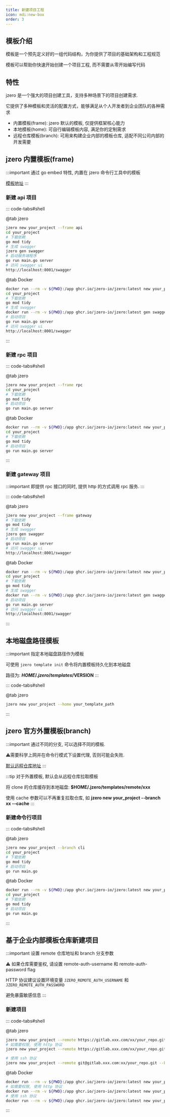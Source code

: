 ```yaml
---
title: 新建项目工程
icon: mdi:new-box
order: 3
---
```


## 模板介绍

模板是一个预先定义好的一组代码结构，为你提供了项目的基础架构和工程规范

模板可以帮助你快速开始创建一个项目工程, 而不需要从零开始编写代码

## 特性

jzero 是一个强大的项目创建工具，支持多种场景下的项目创建需求.

它提供了多种模板和灵活的配置方式，能够满足从个人开发者到企业团队的各种需求

* 内置模板(frame): jzero 默认的模板, 仅提供框架核心能力
* 本地模板(home): 可自行编辑模板内容, 满足你的定制需求
* 远程仓库模板(branch): 可用来构建企业内部的模板仓库, 适配不同公司内部的开发需要

## jzero 内置模板(frame)

:::important 通过 go embed 特性, 内置在 jzero 命令行工具中的模板

[模板地址](https://github.com/jzero-io/jzero/tree/main/.template/frame)
:::

### 新建 api 项目

::: code-tabs#shell

@tab jzero

```bash
jzero new your_project --frame api
cd your_project
# 下载依赖
go mod tidy
# 生成 swagger
jzero gen swagger
# 启动服务端程序
go run main.go server
# 访问 swagger ui
http://localhost:8001/swagger
```

@tab Docker

```bash
docker run --rm -v ${PWD}:/app ghcr.io/jzero-io/jzero:latest new your_project --frame api
cd your_project
# 下载依赖
go mod tidy
# 生成 swagger
docker run --rm -v ${PWD}:/app ghcr.io/jzero-io/jzero:latest gen swagger
# 启动项目
go run main.go server
# 访问 swagger ui
http://localhost:8001/swagger
```
:::

### 新建 rpc 项目

::: code-tabs#shell

@tab jzero

```bash
jzero new your_project --frame rpc
cd your_project
# 下载依赖
go mod tidy
# 启动项目
go run main.go server
```

@tab Docker

```bash
docker run --rm -v ${PWD}:/app ghcr.io/jzero-io/jzero:latest new your_project --frame rpc
cd your_project
# 下载依赖
go mod tidy
# 启动项目
go run main.go server
```
:::

### 新建 gateway 项目

:::important 即提供 rpc 接口的同时, 提供 http 的方式调用 rpc 服务.
:::

::: code-tabs#shell

@tab jzero

```bash
jzero new your_project --frame gateway
# 下载依赖
go mod tidy
# 生成 swagger
jzero gen swagger
# 启动项目
go run main.go server
# 访问 swagger ui
http://localhost:8001/swagger
```

@tab Docker

```bash
docker run --rm -v ${PWD}:/app ghcr.io/jzero-io/jzero:latest new your_project --frame gateway
cd your_project
# 下载依赖
go mod tidy
# 生成 swagger
docker run --rm -v ${PWD}:/app ghcr.io/jzero-io/jzero:latest gen swagger
# 启动项目
go run main.go server
# 访问 swagger ui
http://localhost:8001/swagger
```
:::

## 本地磁盘路径模板

:::important 指定本地磁盘路径作为模板

可使用 `jzero template init` 命令将内置模板持久化到本地磁盘

路径为: **$HOME/.jzero/templates/$VERSION**
:::

::: code-tabs#shell

@tab jzero

```bash
jzero new your_project --home your_template_path
```
:::


## jzero 官方外置模板(branch)

:::important 通过不同的分支, 可以选择不同的模板. 

⚠️需要科学上网并在命令行模式下设置代理, 否则可能会失败.

[默认远程仓库地址](https://github.com/jzero-io/templates)
:::


:::tip 对于外置模板, 默认会从远程仓库拉取模板

将 clone 的仓库缓存到本地磁盘: **$HOME/.jzero/templates/remote/xxx**

使用 cache 参数可以不再重复拉取仓库, 如 **jzero new your_project --branch xx --cache**
:::

### 新建命令行项目

::: code-tabs#shell

@tab jzero

```bash
jzero new your_project --branch cli
cd your_project
# 下载依赖
go mod tidy
# 启动项目
go run main.go
```

@tab Docker

```bash
docker run --rm -v ${PWD}:/app ghcr.io/jzero-io/jzero:latest new your_project --branch cli
cd your_project
# 下载依赖
go mod tidy
# 启动项目
go run main.go
```
:::

## 基于企业内部模板仓库新建项目

:::important 设置 remote 仓库地址和 branch 分支参数

⚠️ 如果仓库需要鉴权, 请设置 remote-auth-username 和 remote-auth-password flag

HTTP 协议建议设置环境变量 `JZERO_REMOTE_AUTH_USERNAME` 和 `JZERO_REMOTE_AUTH_PASSWORD`

避免暴露敏感信息
:::

### 新建项目

::: code-tabs#shell

@tab jzero

```bash
jzero new your_project --remote https://gitlab.xxx.com/xx/your_repo.git --branch xxx
# 如需要权限, 使用 http 协议
jzero new your_project --remote https://gitlab.xxx.com/xx/your_repo.git --branch xxx --remote-auth-username xxx --remote-auth-password xxx

# 使用 ssh 协议
jzero new your_project --remote git@gitlab.xxx.com:xx/your_repo.git --branch xxx
```

@tab Docker

```bash
docker run --rm -v ${PWD}:/app ghcr.io/jzero-io/jzero:latest new your_project --remote https://gitlab.xxx.com/xx/your_repo.git --branch xxx
# 如需要权限, 使用 http 协议
docker run --rm -v ${PWD}:/app ghcr.io/jzero-io/jzero:latest new your_project --remote https://gitlab.xxx.com/xx/your_repo.git --branch xxx --remote-auth-username xxx --remote-auth-password xxx
# 使用 ssh 协议
docker run --rm -v ${PWD}:/app ghcr.io/jzero-io/jzero:latest new your_project --remote git@gitlab.xxx.com:xx/your_repo.git --branch xxx
```
:::